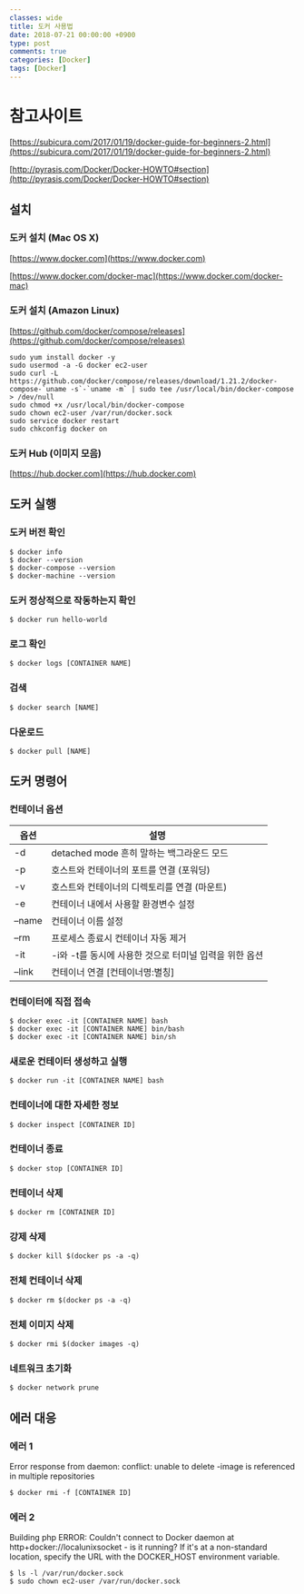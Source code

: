 ```yaml
---
classes: wide
title: 도커 사용법
date: 2018-07-21 00:00:00 +0900
type: post
comments: true
categories: [Docker]
tags: [Docker]
---
```



# 참고사이트
[https://subicura.com/2017/01/19/docker-guide-for-beginners-2.html](https://subicura.com/2017/01/19/docker-guide-for-beginners-2.html)

[http://pyrasis.com/Docker/Docker-HOWTO#section](http://pyrasis.com/Docker/Docker-HOWTO#section)


## 설치
### 도커 설치 (Mac OS X)
[https://www.docker.com](https://www.docker.com)

[https://www.docker.com/docker-mac](https://www.docker.com/docker-mac)

### 도커 설치 (Amazon Linux)
[https://github.com/docker/compose/releases](https://github.com/docker/compose/releases)
```
sudo yum install docker -y
sudo usermod -a -G docker ec2-user
sudo curl -L https://github.com/docker/compose/releases/download/1.21.2/docker-compose-`uname -s`-`uname -m` | sudo tee /usr/local/bin/docker-compose > /dev/null
sudo chmod +x /usr/local/bin/docker-compose
sudo chown ec2-user /var/run/docker.sock
sudo service docker restart
sudo chkconfig docker on
```

### 도커 Hub (이미지 모음)
[https://hub.docker.com](https://hub.docker.com)

## 도커 실행
### 도커 버전 확인
```
$ docker info
$ docker --version
$ docker-compose --version
$ docker-machine --version
```

### 도커 정상적으로 작동하는지 확인
```
$ docker run hello-world
```

### 로그 확인
```
$ docker logs [CONTAINER NAME]
```

### 검색
```
$ docker search [NAME]
```

### 다운로드
```
$ docker pull [NAME]
```

## 도커 명령어
### 컨테이너 옵션
|옵션|설명|
|---|---|
|-d|detached mode 흔히 말하는 백그라운드 모드|
|-p|호스트와 컨테이너의 포트를 연결 (포워딩)|
|-v|호스트와 컨테이너의 디렉토리를 연결 (마운트)|
|-e|컨테이너 내에서 사용할 환경변수 설정|
|–name|컨테이너 이름 설정|
|–rm|프로세스 종료시 컨테이너 자동 제거|
|-it|-i와 -t를 동시에 사용한 것으로 터미널 입력을 위한 옵션|
|–link|컨테이너 연결 [컨테이너명:별칭]|

### 컨테이터에 직접 접속
```
$ docker exec -it [CONTAINER NAME] bash
$ docker exec -it [CONTAINER NAME] bin/bash
$ docker exec -it [CONTAINER NAME] bin/sh
```

### 새로운 컨테이터 생성하고 실행
```
$ docker run -it [CONTAINER NAME] bash
```

### 컨테이너에 대한 자세한 정보
```
$ docker inspect [CONTAINER ID]
```

### 컨테이너 종료
```
$ docker stop [CONTAINER ID]
```

### 컨테이너 삭제
```
$ docker rm [CONTAINER ID]
```

### 강제 삭제
```
$ docker kill $(docker ps -a -q)
```

### 전체 컨테이너 삭제
```
$ docker rm $(docker ps -a -q)
```

### 전체 이미지 삭제
```
$ docker rmi $(docker images -q)
```

### 네트워크 초기화
```
$ docker network prune
```

## 에러 대응
### 에러 1
Error response from daemon: conflict: unable to delete -image is referenced in multiple repositories
```
$ docker rmi -f [CONTAINER ID]
```

### 에러 2
Building php
ERROR: Couldn't connect to Docker daemon at http+docker://localunixsocket - is it running?
If it's at a non-standard location, specify the URL with the DOCKER_HOST environment variable.
```
$ ls -l /var/run/docker.sock
$ sudo chown ec2-user /var/run/docker.sock
```